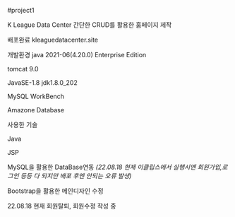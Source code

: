 #project1

K League Data Center
간단한 CRUD를 활용한 홈페이지 제작

배포완료
kleaguedatacenter.site

개발환경
java 2021-06(4.20.0) Enterprise Edition

tomcat 9.0

JavaSE-1.8 jdk1.8.0_202

MySQL WorkBench

Amazone Database

사용한 기술

Java

JSP

MySQL을 활용한 DataBase연동
*(22.08.18 현재 이클립스에서 실행시엔 회원가입,로그인 등등 다 되지만 배포 후엔 안되는 오류 발생)*

Bootstrap을 활용한 메인디자인 수정

22.08.18 현재 회원탈퇴, 회원수정 작성 중
